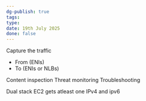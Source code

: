 ```yaml
---
dg-publish: true
tags: 
type: 
date: 19th July 2025
done: false
---
```


Capture the traffic
- From (ENIs)
- To (ENIs or NLBs)

Content inspection
Threat monitoring
Troubleshooting

Dual stack EC2 gets atleast one IPv4 and ipv6 

